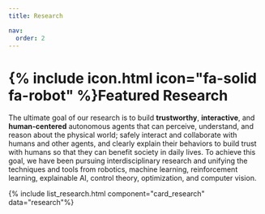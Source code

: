 ```yaml
---
title: Research

nav:
  order: 2
---
```


# {% include icon.html icon="fa-solid fa-robot" %}Featured Research

The ultimate goal of our research is to build **trustworthy**, **interactive**, and **human-centered** autonomous agents that can perceive, understand, and reason about the physical world; safely interact and collaborate with humans and other agents, and clearly explain their behaviors to build trust with humans so that they can benefit society in daily lives. To achieve this goal, we have been pursuing interdisciplinary research and unifying the techniques and tools from robotics, machine learning, reinforcement learning, explainable AI, control theory, optimization, and computer vision.

<!-- {% include list_research.html component="card" data="projects" filters="group: featured" %} -->
{% include list_research.html component="card_research" data="research"%}